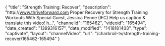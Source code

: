 {
    "title": "Strength Training: Recover",
    "description": "http:\/\/www.thriveforward.com Proper Recovery for Strength Training Workouts With Special Guest, Jessica Penne (IFC) Help us caption & translate this video! h...",
    "channelid": "165462",
    "videoid": "165494",
    "date_created": "1399316157",
    "date_modified": "1418181403",
    "type": "captivate",
    "layout": "channelVideo",
    "url": "\/charbroil-tv\/strength-training-recover\/165462-165494"
}
